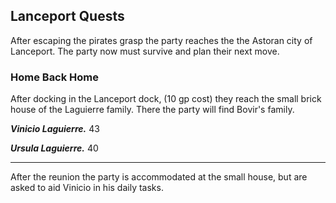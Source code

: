 ## Lanceport Quests
After escaping the pirates grasp the party reaches the the Astoran city of Lanceport. The party now must survive and plan their next move.


### Home Back Home
After docking in the Lanceport dock, (10 gp cost) they reach the small brick house of the Laguierre family. There the party will find Bovir's family.

***Vinicio Laguierre.***
43

***Ursula Laguierre.***
40

___
After the reunion the party is accommodated at the small house, but are asked to aid Vinicio in his daily tasks.